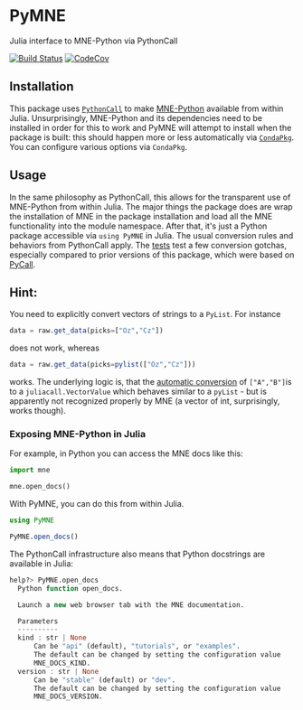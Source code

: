 # PyMNE
Julia interface to MNE-Python via PythonCall

[![Build Status][build-img]][build-url] [![CodeCov][codecov-img]][codecov-url]

[build-img]: https://github.com/beacon-biosignals/PyMNE.jl/actions/workflows/ci.yml/badge.svg
[build-url]: https://github.com/beacon-biosignals/PyMNE.jl/actions
[codecov-img]: https://codecov.io/github/beacon-biosignals/PyMNE.jl/badge.svg?branch=main
[codecov-url]: https://codecov.io/github/beacon-biosignals/PyMNE.jl?branch=main


## Installation
This package uses [`PythonCall`](https://cjdoris.github.io/PythonCall.jl) to make
[MNE-Python](https://mne.tools) available from within Julia. Unsurprisingly,
MNE-Python and its dependencies need to be installed in order for this to work
and PyMNE will attempt to install when the package is built: this should happen
more or less automatically via [`CondaPkg`](https://github.com/cjdoris/CondaPkg.jl).
You can configure various options via `CondaPkg`.

## Usage

In the same philosophy as PythonCall, this allows for the transparent use of
MNE-Python from within Julia.
The major things the package does are wrap the installation of MNE in the
package installation and load all the MNE functionality into the module
namespace.
After that, it's just a Python package accessible via `using PyMNE` in
Julia. The usual conversion rules and behaviors from PythonCall apply.
The [tests](test/runtests.jl) test a few conversion gotchas, especially
compared to prior versions of this package, which were based on
[PyCall](https://github.com/JuliaPy/PyCall.jl).

## Hint:
You need to explicitly convert vectors of strings to a `PyList`. For instance
```julia
data = raw.get_data(picks=["Oz","Cz"])
```
does not work, whereas
```julia
data = raw.get_data(picks=pylist(["Oz","Cz"]))
```
works. The underlying logic is, that the [automatic conversion](https://cjdoris.github.io/PythonCall.jl/dev/pycall/#Lossiness-of-conversion) of  `["A","B"]`is to a `juliacall.VectorValue` which behaves similar to a `pyList` - but is apparently not recognized properly by MNE (a vector of int, surprisingly, works though).


### Exposing MNE-Python in Julia

For example, in Python you can access the MNE docs like this:

```python
import mne

mne.open_docs()
```

With PyMNE, you can do this from within Julia.

```julia
using PyMNE

PyMNE.open_docs()
```

The PythonCall infrastructure also means that Python docstrings are available
in Julia:

```julia
help?> PyMNE.open_docs
  Python function open_docs.

  Launch a new web browser tab with the MNE documentation.

  Parameters
  ----------
  kind : str | None
      Can be "api" (default), "tutorials", or "examples".
      The default can be changed by setting the configuration value
      MNE_DOCS_KIND.
  version : str | None
      Can be "stable" (default) or "dev".
      The default can be changed by setting the configuration value
      MNE_DOCS_VERSION.
```
